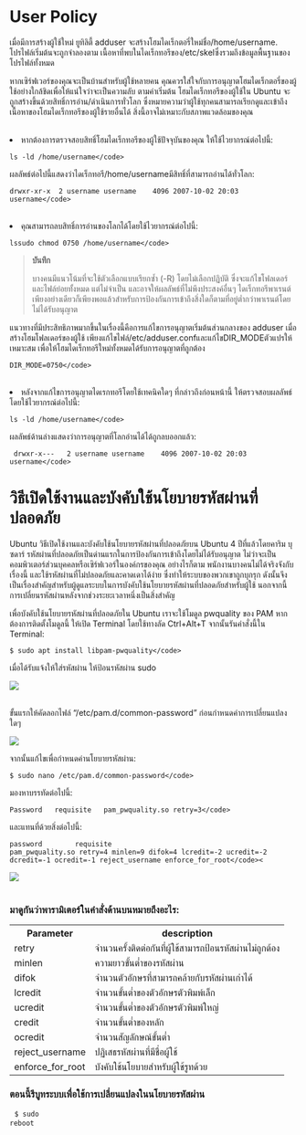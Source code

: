 <h1>User Policy</h1>

<div>
    <p>เมื่อมีการสร้างผู้ใช้ใหม่ ยูทิลิตี้ adduser จะสร้างโฮมไดเร็กตอรี่ใหม่ชื่อ/home/username. โปรไฟล์เริ่มต้นจะถูกจำลองตาม เนื้อหาที่พบในไดเร็กทอรีของ/etc/skelซึ่งรวมถึงข้อมูลพื้นฐานของโปรไฟล์ทั้งหมด</p>
    <p>หากเซิร์ฟเวอร์ของคุณจะเป็นบ้านสำหรับผู้ใช้หลายคน คุณควรใส่ใจกับการอนุญาตโฮมไดเร็กตอรี่ของผู้ใช้อย่างใกล้ชิดเพื่อให้แน่ใจว่าจะเป็นความลับ ตามค่าเริ่มต้น โฮมไดเร็กทอรีของผู้ใช้ใน Ubuntu จะถูกสร้างขึ้นด้วยสิทธิ์การอ่าน/ดำเนินการทั่วโลก ซึ่งหมายความว่าผู้ใช้ทุกคนสามารถเรียกดูและเข้าถึงเนื้อหาของโฮมไดเร็กทอรีของผู้ใช้รายอื่นได้ สิ่งนี้อาจไม่เหมาะกับสภาพแวดล้อมของคุณ</p>
</div>

<br>

<div>
   <li>หากต้องการตรวจสอบสิทธิ์โฮมไดเร็กทอรีของผู้ใช้ปัจจุบันของคุณ ให้ใช้ไวยากรณ์ต่อไปนี้:</li>
     
    ls -ld /home/username</code>

<p>ผลลัพธ์ต่อไปนี้แสดงว่าไดเร็กทอรี/home/usernameมีสิทธิ์ที่สามารถอ่านได้ทั่วโลก:</p>
     
    drwxr-xr-x  2 username username    4096 2007-10-02 20:03 username</code>

</div>

<br>

<div>
   <li>คุณสามารถลบสิทธิ์การอ่านของโลกได้โดยใช้ไวยากรณ์ต่อไปนี้:</li>
        
    lssudo chmod 0750 /home/username</code>

<blockquote>
    <p><b>บันทึก</b></p>
    <p>บางคนมีแนวโน้มที่จะใช้ตัวเลือกแบบเรียกซ้ำ (-R) โดยไม่เลือกปฏิบัติ ซึ่งจะแก้ไขโฟลเดอร์และไฟล์ย่อยทั้งหมด แต่ไม่จำเป็น และอาจให้ผลลัพธ์ที่ไม่พึงประสงค์อื่นๆ ไดเร็กทอรีพาเรนต์เพียงอย่างเดียวก็เพียงพอแล้วสำหรับการป้องกันการเข้าถึงสิ่งใดก็ตามที่อยู่ต่ำกว่าพาเรนต์โดยไม่ได้รับอนุญาต</p>
</blockquote>
<p>แนวทางที่มีประสิทธิภาพมากขึ้นในเรื่องนี้คือการแก้ไขการอนุญาตเริ่มต้นส่วนกลางของ adduser เมื่อสร้างโฮมโฟลเดอร์ของผู้ใช้ เพียงแก้ไขไฟล์/etc/adduser.confและแก้ไขDIR_MODEตัวแปรให้เหมาะสม เพื่อให้โฮมไดเร็กทอรีใหม่ทั้งหมดได้รับการอนุญาตที่ถูกต้อง</p>
    
    DIR_MODE=0750</code>
    
</div>

<br>

<div>
    <li>หลังจากแก้ไขการอนุญาตไดเรกทอรีโดยใช้เทคนิคใดๆ ที่กล่าวถึงก่อนหน้านี้ ให้ตรวจสอบผลลัพธ์โดยใช้ไวยากรณ์ต่อไปนี้:</li>
        
    ls -ld /home/username</code>
<p>ผลลัพธ์ด้านล่างแสดงว่าการอนุญาตที่โลกอ่านได้ได้ถูกลบออกแล้ว:</p>
     
     drwxr-x---   2 username username    4096 2007-10-02 20:03 username</code>
     
</div>

<h1>วิธีเปิดใช้งานและบังคับใช้นโยบายรหัสผ่านที่ปลอดภัย</h1>
<div>
    <p>Ubuntu วิธีเปิดใช้งานและบังคับใช้นโยบายรหัสผ่านที่ปลอดภัยบน Ubuntu 4 ปีที่แล้วโดยคาริม บุซดาร์ รหัสผ่านที่ปลอดภัยเป็นด่านแรกในการป้องกันการเข้าถึงโดยไม่ได้รับอนุญาต ไม่ว่าจะเป็นคอมพิวเตอร์ส่วนบุคคลหรือเซิร์ฟเวอร์ในองค์กรของคุณ อย่างไรก็ตาม พนักงานบางคนไม่ได้จริงจังกับเรื่องนี้ และใช้รหัสผ่านที่ไม่ปลอดภัยและคาดเดาได้ง่าย ซึ่งทำให้ระบบของพวกเขาถูกบุกรุก ดังนั้นจึงเป็นเรื่องสำคัญสำหรับผู้ดูแลระบบในการบังคับใช้นโยบายรหัสผ่านที่ปลอดภัยสำหรับผู้ใช้ นอกจากนี้ การเปลี่ยนรหัสผ่านหลังจากช่วงระยะเวลาหนึ่งเป็นสิ่งสำคัญ</p>
    <p>เพื่อบังคับใช้นโยบายรหัสผ่านที่ปลอดภัยใน Ubuntu เราจะใช้โมดูล pwquality ของ PAM หากต้องการติดตั้งโมดูลนี้ ให้เปิด Terminal โดยใช้ทางลัด Ctrl+Alt+T จากนั้นรันคำสั่งนี้ใน Terminal:</p>
        
    $ sudo apt install libpam-pwquality</code>
    
<p>เมื่อได้รับแจ้งให้ใส่รหัสผ่าน ให้ป้อนรหัสผ่าน sudo</p>
    <img src="https://linuxhint.com/wp-content/uploads/2020/03/1-34.png">
    <br><br>
    <p>ขั้นแรกให้คัดลอกไฟล์ “/etc/pam.d/common-password” ก่อนกำหนดค่าการเปลี่ยนแปลงใดๆ</p>
    <img src="https://linuxhint.com/wp-content/uploads/2020/03/2-35.png">
    <p>จากนั้นแก้ไขเพื่อกำหนดค่านโยบายรหัสผ่าน:</p>
    
    $ sudo nano /etc/pam.d/common-password</code>
 
<p>มองหาบรรทัดต่อไปนี้:</p>
    
    Password   requisite   pam_pwquality.so retry=3</code>

<p>และแทนที่ด้วยสิ่งต่อไปนี้:</p>
    
    password        requisite
    pam_pwquality.so retry=4 minlen=9 difok=4 lcredit=-2 ucredit=-2 dcredit=-1 ocredit=-1 reject_username enforce_for_root</code><
    
<image src="https://linuxhint.com/wp-content/uploads/2020/03/3-31.png"></image>
    <br><br>
    <h3>มาดูกันว่าพารามิเตอร์ในคำสั่งด้านบนหมายถึงอะไร:</h3>
    <table>
        <tr>
            <th>Parameter</th>
            <th>description</th>
        </tr>
        <tr>
            <td>retry</td>
            <td>จำนวนครั้งติดต่อกันที่ผู้ใช้สามารถป้อนรหัสผ่านไม่ถูกต้อง</td>
        </tr>
        <tr>
            <td>minlen</td>
            <td>ความยาวขั้นต่ำของรหัสผ่าน</td>
        </tr>
        <tr>
            <td>difok</td>
            <td>จำนวนตัวอักษรที่สามารถคล้ายกับรหัสผ่านเก่าได้</td>
        </tr><tr>
            <td>lcredit</td>
            <td>จำนวนขั้นต่ำของตัวอักษรตัวพิมพ์เล็ก</td>
        </tr>
        <tr>
            <td>ucredit</td>
            <td>จำนวนขั้นต่ำของตัวอักษรตัวพิมพ์ใหญ่</td>
        </tr>
        <tr>
            <td>credit</td>
            <td>จำนวนขั้นต่ำของหลัก</td>
        </tr><tr>
            <td>ocredit</td>
            <td>จำนวนสัญลักษณ์ขั้นต่ำ</td>
        </tr>
        <tr>
            <td>reject_username</td>
            <td>ปฏิเสธรหัสผ่านที่มีชื่อผู้ใช้</td>
        </tr><tr>
            <td>enforce_for_root</td>
            <td>บังคับใช้นโยบายสำหรับผู้ใช้รูทด้วย</td>
        </tr>
    </table>
    <h3>ตอนนี้รีบูทระบบเพื่อใช้การเปลี่ยนแปลงในนโยบายรหัสผ่าน</h3>
    <pre>
        <code>$ sudo reboot</code>
    </pre>  
</div>
